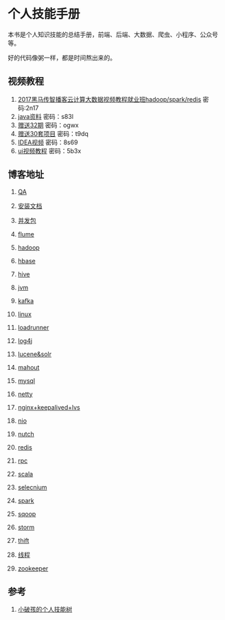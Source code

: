 # 个人技能手册

本书是个人知识技能的总结手册，前端、后端、大数据、爬虫、小程序、公众号等。

好的代码像粥一样，都是时间熬出来的。


## 视频教程
1. [2017黑马传智播客云计算大数据视频教程就业班hadoop/spark/redis](https://pan.baidu.com/s/1mOhdsf64ifWQSfXgK2qhpw) 密码:2n17
2. [java资料](https://pan.baidu.com/s/1rxJHFsEnB4SeM1TnnpiywA) 密码：s83l
3. [赠送32期](https://pan.baidu.com/s/1eX_S0u0-Q1dLVp8iGhSLQw) 密码：ogwx
4. [赠送30套项目](https://pan.baidu.com/s/1ZY2Vp4_tITtXFgzhnuBTdQ) 密码：t9dq 
5. [IDEA视频](https://pan.baidu.com/s/13BPT4h3ebe-195RBxuH6cw) 密码：8s69 
6. [ui视频教程](https://pan.baidu.com/s/1o8Fl2YI) 密码：5b3x


## 博客地址
1. [QA](http://note.youdao.com/share/?id=de6f1befd7f6b662ed3b180838346870&type=notebook)  

2. [安装文档](http://note.youdao.com/share/?id=573aea7bb42241737ba868089c76b714&type=notebook)  

3. [并发包](http://note.youdao.com/share/?id=783a727aeaec52dcc2fd1bb3f51469b0&type=notebook)  

4. [flume](http://note.youdao.com/share/?id=71212a5d13969059ec64c4abf47ef0b8&type=notebook)  

5. [hadoop](http://note.youdao.com/share/?id=11cc52ebdf693b627e660d1a38a87ce8&type=notebook)  

6. [hbase](http://note.youdao.com/share/?id=b0562c937df5f4f85434d86f8ec0a347&type=notebook)  

7. [hive](http://note.youdao.com/share/?id=c6c1364e91b1bf697428a579205cab08&type=notebook)  

8. [jvm](http://note.youdao.com/share/?id=e60c55df50a5392d92b897f834b9d606&type=notebook)  

9. [kafka](http://note.youdao.com/share/?id=4fe0b0a651925a5d39010a77be15a819&type=notebook)   

10. [linux](http://note.youdao.com/share/?id=d4eae052e06656af8b65e54b5e97d6c2&type=notebook)  

11. [loadrunner](http://note.youdao.com/share/?id=21f01a9309538313dc3c934d9c0ff20f&type=notebook)  

12. [log4j](http://note.youdao.com/share/?id=6636575f1fc6b31cd9368ceb91727458&type=notebook)

13. [lucene&solr](http://note.youdao.com/share/?id=6b59d06a8641bdc7ee7b21bc78d0c611&type=notebook)  

14. [mahout](http://note.youdao.com/share/?id=d169bc9030a07cd07adfc577d4071434&type=notebook)  

15. [mysql](http://note.youdao.com/share/?id=ffbb45af26c411651bd83bd6d11322dd&type=notebook)  

16. [netty](http://note.youdao.com/share/?id=843e27e0bb3f8c697eeb64b2b69cbc6b&type=notebook)  

17. [nginx+keepalived+lvs](http://note.youdao.com/share/?id=1146b01d4ec8ffa7a6e817dc496a16e7&type=notebook)  

18. [nio](http://note.youdao.com/share/?id=7f9a73b23d97d4c515935e63c2f799dd&type=notebook)  

19. [nutch](http://note.youdao.com/share/?id=289fe488c12bca579e94e83bfad3e7d7&type=notebook)  

20. [redis](http://note.youdao.com/share/?id=34f34737b76aa58511b0bacd7cdc703f&type=notebook)  

21. [rpc](http://note.youdao.com/share/?id=683e17bf3b4ba9e615174170d42713ba&type=notebook)  

22. [scala](http://note.youdao.com/share/?id=7f4533ab0a97ec801916b77f060813d5&type=notebook)

23. [selecnium](http://note.youdao.com/share/?id=fac99830dd877e2820e4c84b5bf5f639&type=notebook)  

24. [spark](http://note.youdao.com/share/?id=836bfa88f9e2ee5787ae69421b84bc29&type=notebook)  

25. [sqoop](http://note.youdao.com/share/?id=9b912ef541b77190c3acc448a47b604c&type=notebook)  

26. [storm](http://note.youdao.com/share/?id=a2a28bc7060ad379ce26c8819f836b48&type=notebook)  

27. [thift](http://note.youdao.com/share/?id=d96faaa82815226ecd7619690b573010&type=notebook)  

28. [线程](http://note.youdao.com/share/?id=1b1cc6f7f778b03be6886ab9b0eafc89&type=notebook)  

29. [zookeeper](http://note.youdao.com/share/?id=c7469b5e1e8dc1357a71c33efe5466f0&type=notebook)  


## 参考
1. [小破孩的个人技能树](https://miqi1992.gitbooks.io/xiaopohai-skill/content/)


